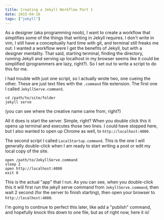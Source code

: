 ```yaml
---
title: Creating a Jekyll Workflow Part 1
date: 2015-04-16
tags: ["jekyll"]
---
```


As a designer (aka programming noob), I want to create a workflow that simplifies some of the things that writing in Jekyll requires. I don't write in vim, I still have a conceptually hard time with git, and terminal still freaks me out. I wanted a workflow were I get the benefits of Jekyll, but with a designer mentality.
That said, starting terminal, finding the directory, running Jekyll and serving up localhost in my browser seems like it could be simplified (programmers are lazy, right?). So I set out to write a script to do this for me.

I had trouble with just one script, so I actually wrote two, one cueing the other. These are just text files with the `.command` file extension. The first one I called `JekyllServe.command`.

```shell
cd /path/to/site/folder
jekyll serve
```

(you can see where the creative name came from, right?)

All it does is start the server. Simple, right? When you double click this it opens up terminal and executes those two lines. I could have stopped here, but I also wanted to open up Chrome as well, to `http://localhost:4000`.

The second script I called `LocalStartup.command`. This is the one I will generally double-click when I am ready to start writing a post or edit my local copy of the site.

```shell
open /path/to/JekyllServe.command
sleep 2
open http://localhost:4000
exit 0
```

This is the actual "app" that I run. As you can see, when you double-click this it will first run the jekyll serve command from `JekyllServe.command`, then wait 2 second (for the server to finish starting), then open your browser to `http://localhost:4000`.

I'm going to continue to perfect this later, like add a "publish" command, and hopefully knock this down to one file, but as of right now, here it is!
